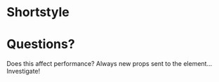 # Shortstyle


# Questions?
Does this affect performance? Always new props sent to the element... Investigate!

